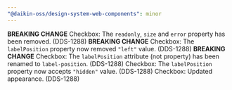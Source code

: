 ```yaml
---
"@daikin-oss/design-system-web-components": minor
---
```


**BREAKING CHANGE** Checkbox: The `readonly`, `size` and `error` property has been removed. (DDS-1288)
**BREAKING CHANGE** Checkbox: The `labelPosition` property now removed `"left"` value. (DDS-1288)
**BREAKING CHANGE** Checkbox: The `labelPosition` attribute (not property) has been renamed to `label-position`. (DDS-1288)
Checkbox: The `labelPosition` property now accepts `"hidden"` value. (DDS-1288)
Checkbox: Updated appearance. (DDS-1288)
